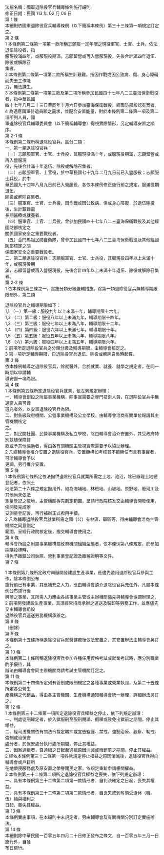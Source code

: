 法規名稱：國軍退除役官兵輔導條例施行細則  
修正日期：民國 113 年 02 月 06 日  
第 1 條  
本細則依國軍退除役官兵輔導條例（以下簡稱本條例）第三十三條第一項規定訂定之。  
第 2 條  
1 本條例第二條第一項第一款所稱志願服一定年限之現役軍官、士官、士兵，依法退伍除役者，指  
服現役滿四年，或服現役期滿，志願留營或再入營服現役，先後合計滿四年退伍、除役或解除召  
集者。  
2 本條例第二條第一項第二款所稱生計艱難，指因作戰或因公致病、傷、身心障礙而失去工作能  
力，無法謀生。  
3 本條例第二條第一項第三款及第二項所稱參加民國四十七年八二三臺海保衛戰役者，指中華民國  
四十七年八月二十三日至同年十月六日參加臺海保衛戰役，經國防部核認有案者。  
4 為適應國軍待退員額之需求，並配合安置能量，對於本條例第二條第一項及第二項所列人員，國  
軍退除役官兵輔導委員會（以下簡稱輔導會）得視實際情形，另定輔導安置之順序。  
第 2-1 條  
本條例第二條所稱退除役官兵，區分二類：  
一、第一類退除役官兵：  
（一）志願服軍官、士官、士兵役，其服現役滿十年，或服現役期滿，志願留營或再入營服現  
役，先後合計滿十年退伍、除役或解除召集者。  
（二）志願服軍官、士官役，於中華民國七十九年二月九日前已入營服役；志願服士兵役，於中  
華民國九十四年八月九日前已入營服役，各依本條例修正施行前之規定，服滿役期退伍、  
除役或解除召集者。  
（三）服軍官、士官、士兵役，因作戰或因公致病、傷或身心障礙，於退伍除役後，生計艱難需  
長期醫療或就養者。  
（四）服軍官、士官、士兵役，曾參加民國四十七年八二三臺海保衛戰役及其他經國防部核定之  
關係國家安全之重要戰役者。  
（五）金門馬祖民防自衛隊，曾參加民國四十七年八二三臺海保衛戰役及其他經國防部核定之關  
係國家安全之重要戰役者。  
二、第二類退除役官兵：志願服軍官、士官、士兵役，其服現役四年以上未滿十年，或服現役期  
滿，志願留營或再入營服現役，先後合計四年以上未滿十年退伍、除役或解除召集者。  
第 2-2 條  
1 依本條例第三條之一，實施分類分級退輔措施，除第一類退除役官兵無輔導期限限制外，第二類  


退除役官兵之輔導期限如下：  
1,1 （一）第一級：服役九年以上未滿十年，輔導期限十六年。  
1,2 （二）第二級：服役八年以上未滿九年，輔導期限十四年。  
1,3 （三）第三級：服役七年以上未滿八年，輔導期限十二年。  
1,4 （四）第四級：服役六年以上未滿七年，輔導期限十年。  
1,5 （五）第五級：服役五年以上未滿六年，輔導期限八年。  
1,6 （六）第六級：服役四年以上未滿五年，輔導期限六年。  
2 前項所定退除役官兵之分類分級及輔導期限，由輔導會核定之。  
3 第一項所定輔導期限，自退除役官兵退伍、除役或解除召集時起算。  
第 3 條  
依本條例輔導之退除役官兵，除就醫外，合於就業、就養、就學之規定者，在同一時期以申請輔  
導安置一項為限。  
第 4 條  
1 本條例第五條所定退除役官兵就業，依左列規定辦理：  
一、輔導會創設之附屬事業機構，除事實需要之專門技術人員，在退除役官兵中無適當人員可資  
選充者外，以安置退除役官兵為限。  
二、對各級政府機關、公營事業機構及公立學校，由輔導會洽商有關單位報請其主管機關核定  
之。  
三、對民間社團、民營事業機構及私立學校，除由輔導會洽介安置外，其受政府特別扶植保障貸  
款或予其他協助者，得由各有關機關主管視實際需要予以協助辦理。  
2 凡經輔導會推介安置之退除役官兵，安置機構如考核其不能勝任而具有事實者，可洽輔導會予以  
更調，另行推介安置。  
第 5 條  
1 本條例第七條所定依法撥供退除役官兵就業所需之土地、池沼，除已辦理土地總登記者，依照土  
地法第二十六條之規定撥用外，如為海埔地、林班地、山坡地、原野地、廢河川及其他尚未依法  
測量登記之荒地，主管機關得先劃定範圍，呈請行政院核准交由輔導會開發使用，俟開發完成辦  
妥測量登記後，再行補辦正式撥用手續。  
2 凡為輔導退除役官兵就業所需之國（公）有林區、礦區等，得由輔導會洽商主管機關之同意劃定  
範圍，呈經行政院核定後，撥交輔導會使用之。  
第 6 條  
輔導會所設之附屬事業機構屬政府機關組織型態者，依本條例第八條規定，於參加採購投標時，  
得免予繳驗公司執照、營利事業登記證及繳稅證明等文件。  
第 7 條  


1 本條例第九條所定政府興辦開發建設生產事業，應儘先遴用退除役官兵參與工作，除本條例公布  
施行前已有事業，其應補充之人力，應由輔導會遴介退除役官兵充任外，凡屬本條例公布施行後  
興辦之事業，其所需人力應由各該事業主管或主辦機關儘先與輔導會協調辦理之。  
2 前項開發建設生產事業，其須經常招商承辦之運送及裝卸等勞務工作，並應儘先交由輔導會組設  
退除役官兵運送勞務機構承辦之。  
第 8 條  
（刪除）  
第 9 條  
本條例第十五條所稱退除役官兵就醫健癒後依法安置之，其安置辦法由輔導會另訂之。  
第 10 條  
本條例第二十條所稱退除役官兵參加各種任用資格考試或就業考試時，應分別職業酌予優待，其  
辦法由輔導會會同主辦機關商請考試主管機關訂定之。  
第 11 條  
本條例第二十四條所定列有管制或限制規定之各種事業或營業執照，及第二十五條所定各公營生  
產機構之代銷品，得由各主管機關、生產機構通知輔導會統一辦理，詳細辦法另訂之。  
第 12 條  
1 本條例第三十二條第一項所定退除役官兵權益之停止，依下列規定辦理：  
一、判處徒刑確定者，於入獄服刑至服刑期滿、假釋或赦免出獄前之期間，停止其權益。  
二、經司法機關依有關法令裁定羈押或宣告監護、禁戒、強制治療、觀察、勒戒、強制戒治保安  
處分者，於保安處分執行處所期間，停止其權益。  
三、因案通緝者，自通緝之日起至通緝原因消滅或撤銷前之期間，停止其權益。  
2 經依本條例第三十二條第一項各款規定停止權益之原因消滅後，退除役官兵得向輔導會或戶籍所  
在地榮民服務處及原安置之榮譽國民之家，依規定重新申請相關權益。  
3 本條例第三十二條第二項所定退除役官兵權益之喪失，依下列規定辦理：  
一、具有本條例第三十二條第二項第一款情形者，自判決確定之日起，喪失其權益。  
二、具有本條例第三十二條第二項第二款情形者，自喪失或剝奪領受退休（職、伍）給與權利之  
日起，喪失其權益。  
第 13 條  
本條例實施事項，在本細則中未規定者，另由輔導會及有關機關分別訂定實施辦法。  
第 14 條  
本細則除中華民國一百零五年四月二十日修正發布之條文，自一百零五年三月一日施行外，自發  
布日施行。  


